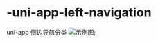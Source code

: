 # -uni-app-left-navigation
uni-app 侧边导航分类
![示例图](https://xywqqcom.oss-cn-shenzhen.aliyuncs.com/153511405205478.jpg);
